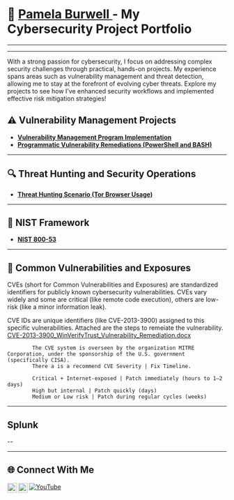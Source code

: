 # 🔐 <a href="https://www.linkedin.com/in/pam-b-b8453188/">Pamela Burwell </a> - My Cybersecurity Project Portfolio


---
---
With a strong passion for cybersecurity, I focus on addressing complex security challenges through practical, hands-on projects. My experience spans areas such as vulnerability management and threat detection, allowing me to stay at the forefront of evolving cyber threats. Explore my projects to see how I’ve enhanced security workflows and implemented effective risk mitigation strategies!

## ⚠️ Vulnerability Management Projects

- **[Vulnerability Management Program Implementation](https://github.com/PDB65/Vulnerability-Management-Program)**
- **[Programmatic Vulnerability Remediations (PowerShell and BASH)](https://github.com/joshcybertest/programmatic-vulnerability-remediations)**
---
## 🔍 Threat Hunting and Security Operations

- **[Threat Hunting Scenario (Tor Browser Usage)](https://github.com/joshmadakor0/threat-hunting-scenario-tor)**
---
## 🔑 NIST Framework

- **[NIST 800-53](https://github.com/PDB65/NIST-800-53)**
---

## 📄 Common Vulnerabilities and Exposures
  CVEs (short for Common Vulnerabilities and Exposures) are standardized identifiers for publicly known cybersecurity vulnerabilities.
  CVEs vary widely and some are critical (like remote code execution), others are low-risk (like a minor information leak).
  
  CVE IDs are unique identifiers (like CVE-2013-3900) assigned to this specific vulnerabilities.
  Attached are the steps to remeiate the vulnerability. 
  [CVE-2013-3900_WinVerifyTrust_Vulnerability_Remediation.docx](https://github.com/user-attachments/files/19950351/CVE-2013-3900_WinVerifyTrust_Vulnerability_Remediation.docx)

            The CVE system is overseen by the organization MITRE Corporation, under the sponsorship of the U.S. government (specifically CISA).
            There a is a recommend CVE Severity | Fix Timeline. 
  
            Critical + Internet-exposed | Patch immediately (hours to 1–2 days)
            High but internal | Patch quickly (days)
            Medium or Low risk | Patch during regular cycles (weeks)

---
## Splunk

--
  
<hr/>




## 🌐 Connect With Me
[<img align="left" alt="Pam Burwell | LinkedIn" width="22px" src="https://cdn.jsdelivr.net/npm/simple-icons@v3/icons/linkedin.svg" />][linkedin]
[<img align="left" alt="pamdburwell | Instagram" width="22px" src="https://cdn.jsdelivr.net/npm/simple-icons@v3/icons/instagram.svg" />][instagram]


[![YouTube](https://img.shields.io/badge/YouTube-Visit-red?style=for-the-badge&logo=youtube)](https://www.youtube.com/@pamela4585)


[linkedin]: https://linkedin.com/in/pam-b-b8453188
[instagram]: https://www.instagram.com/pamdburwell
[youtube]: https://www.youtube.com/c/pamela4585
<!--
<img width="35" alt="image" src="https://github.com/user-attachments/assets/2f41c7cd-5ea8-4475-b451-a37161b6c3fb"> 
<img width="35" alt="image" src="https://github.com/user-attachments/assets/77649969-9910-4994-8b96-74a116cfb2a8">
